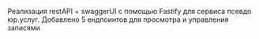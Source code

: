 Реализация restAPI + swaggerUI с помощью Fastify для сервиса псевдо юр.услуг.
Добавлено 5 ендпоинтов для просмотра и управления записями

